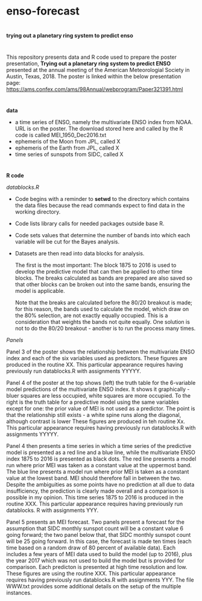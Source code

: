 # enso-forecast

#
**trying out a planetary ring system to predict enso**
# 
This repository presents data and R code used to prepare the poster presentation, **Trying out a planetary ring system to predict ENSO** presented at the annual meeting of the American Meteorologial Society in Austin, Texas, 2018.  The poster is linked within the below presentation page:   https://ams.confex.com/ams/98Annual/webprogram/Paper321391.html

#
**data**

- a time series of ENSO, namely the multivariate ENSO index from NOAA.  URL is on the poster.  The download stored here and called by the R code is called MEI_1950_Dec2016.txt 
- ephemeris of the Moon from JPL, called X
- ephemeris of the Earth from JPL, called X
- time series of sunspots from SIDC, called X

#     
**R code**

*datablocks.R*

- Code begins with a reminder to **setwd** to the directory which contains the data files because the read commands expect to find data in the working directory.
- Code lists library calls for needed packages outside base R.  
- Code sets values that determine the number of bands into which each variable will be cut for the Bayes analysis.  
- Datasets are then read into data blocks for analysis.  

  The first is the most important:  The block 1875 to 2016 is used to develop the predictive model that can then be applied to other time blocks.  The breaks calculated as bands are prepared are also saved so that other blocks can be broken out into the same bands, ensuring the model is applicable.  
  
  Note that the breaks are calculated before the 80/20 breakout is made; for this reason, the bands used to calculate the model, which draw on the 80% selection, are not exactly equally occupied.  This is a consideration that weights the bands not quite equally.  One solution is not to do the 80/20 breakout - another is to run the process many times.  

*Panels*

Panel 3 of the poster shows the relationship between the multivariate ENSO index and each of the six variables used as predictors.  These figures are produced in the routine XX.  This particular appearance requires having previously run datablocks.R with assignments YYYYY.

Panel 4 of the poster at the top shows (left) the truth table for the 6-variable model predictions of the multivariate ENSO index.  It shows it graphically - bluer squares are less occupied, white squares are more occupied.  To the right is the truth table for a predictive model using the same variables except for one:  the prior value of MEI is not used as a predictor.  The point is that the relationship still exists - a white spine runs along the diagonal, although contrast is lower  These figures are produced in teh routine Xx.  This particular appearance requires having previously run datablocks.R with assignments YYYYY.

Panel 4 then presents a time series in which a time series of the predictive model is presented as a red line and a blue line, while the multivariate ENSO index 1875 to 2016 is presented as black dots. The red line presents a model run where prior MEI was taken as a constant value at the uppermost band.  The blue line presents a model run where prior MEI is taken as a constant value at the lowest band.  MEI should therefore fall in between the two.  Despite the ambiguities as some points have no prediction at all due to data insufficiency, the prediction is clearly made overall and a comparison is possible in my opinion.  This time series 1875 to 2016 is produced in the routine XXX.  This particular appearance requires having previously run datablocks. R with assignments YYY.

Panel 5 presents an MEI forecast.  Two panels present a forecast for the assumption that SIDC monthly sunspot count will be a constant value 6 going forward; the two panel below that, that SIDC monthly sunspot count will be 25 going forward.  In this case, the forecast is made ten times (each time based on a random draw of 80 percent of available data).  Each includes a few years of MEI data used to build the model (up to 2016), plus the year 2017 which was not used to build the model but is provided for comparison.  Each predicton is presented at high time resolution and low.  These figures are using the routine XXX.  This particular appearance requires having previously run datablocks.R with assignments YYY.  The file WWW.txt provides some additional details on the setup of the multiple instances.
